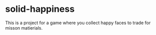 # solid-happiness

This is a project for a game where you collect happy faces to trade for misson matierials.
